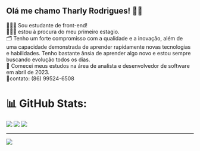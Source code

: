 ## Olá me chamo Tharly Rodrigues! 👋🏻 <br>
👨🏻‍💻 Sou estudante de front-end!<br>👨🏻‍💼 estou à procura do meu primeiro estagio. <br>🗂️ Tenho um forte compromisso com a qualidade e a inovação, além de uma capacidade demonstrada de aprender rapidamente novas tecnologias e habilidades. Tenho bastante ânsia de aprender algo novo e estou sempre buscando evolução todos os dias.<br>📅 Comecei meus estudos na área de analista e desenvolvedor de software em abril de 2023.<br>
📱contato: (86) 99524-6508
# 📊 GitHub Stats:
![](https://github-readme-stats.vercel.app/api?username=TharlyRodrigues&theme=dark&hide_border=false&include_all_commits=false&count_private=false)
![](https://github-readme-streak-stats.herokuapp.com/?user=TharlyRodrigues&theme=dark&hide_border=false)
![](https://github-readme-stats.vercel.app/api/top-langs/?username=TharlyRodrigues&theme=dark&hide_border=false&include_all_commits=false&count_private=false&layout=compact)

---
[![](https://visitcount.itsvg.in/api?id=TharlyRodrigues&icon=0&color=0)](https://visitcount.itsvg.in)

<!-- Proudly created with GPRM ( https://gprm.itsvg.in ) -->
  
